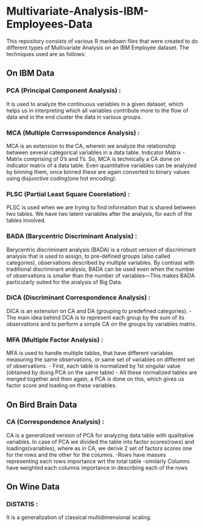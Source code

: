 # Multivariate-Analysis-IBM-Employees-Data
This repository consists of various R markdown files that were created to do different types of Multivariate Analysis on an IBM Employee dataset.
The techniques used are as follows:
## On IBM Data
### PCA (Principal Component Analysis) : 
It is used to analyze the continuous variables in a given dataset, which helps us in interpreting which all variables contribute more 
to the flow of data and in the end cluster the data in various groups.

### MCA (Multiple Corresspondence Analysis) :
MCA is an extension to the CA, wherein we analyze the relationship between several categorical variables in a data table. Indicator Matrix - Matrix comprising of 0’s and 1’s. So, MCA is technically a CA done on indicator matrix of a data table. Even quantitative variables can be analyzed by binning them, once binned these are again converted to binary values using disjunctive coding(one hot encoding).
### PLSC (Partial Least Square Coorelation) :
PLSC is used when we are trying to find information that is shared between two tables. We have two latent variables after the analysis, for each of the tables involved.

### BADA (Barycentric Discriminant Analysis) :
Barycentric discriminant analysis (BADA) is a robust version of discriminant analysis that is used to assign, to pre-defined groups (also called categories), observations described by multiple variables. By contrast with traditional discriminant analysis, BADA can be used even when the number of observations is smaller than the number of variables—This makes BADA particularly suited for the analysis of Big Data.

### DiCA (Discriminant Correspondence Analysis) :
DICA is an extension on CA and DA (grouping to predefined categories). -The main idea behind DCA is to represent each group by the sum of its observations and to perform a simple CA on the groups by variables matrix.

### MFA (Multiple Factor Analysis) :
MFA is used to handle multiple tables, that have different variables measuring the same observations, or same set of variables on different set of observations. - First, each table is normalized by 1st singular value (obtained by doing PCA on the same table) - All these normalized tables are merged together and then again, a PCA is done on this, which gives us factor score and loading on these variables.

## On Bird Brain Data
### CA (Correspondence Analysis) :
CA is a generalized version of PCA for analyzing data table with qualitative variables. In case of PCA we divided the table into factor scores(rows) and loadings(variables), where as in CA, we derive 2 set of factors scores one for the rows and the other for the columns. -Rows have masses representing each rows importance wrt the total table -similarly Columns have weighted each columns importance in describing each of the rows

## On Wine Data
### DiSTATIS :
It is a generalization of classical multidimensional scaling.
